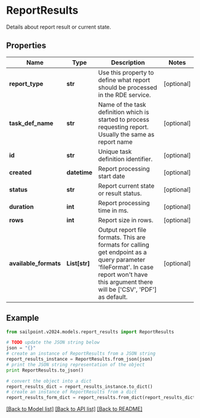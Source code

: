 # ReportResults

Details about report result or current state.

## Properties

Name | Type | Description | Notes
------------ | ------------- | ------------- | -------------
**report_type** | **str** | Use this property to define what report should be processed in the RDE service. | [optional] 
**task_def_name** | **str** | Name of the task definition which is started to process requesting report. Usually the same as report name | [optional] 
**id** | **str** | Unique task definition identifier. | [optional] 
**created** | **datetime** | Report processing start date | [optional] 
**status** | **str** | Report current state or result status. | [optional] 
**duration** | **int** | Report processing time in ms. | [optional] 
**rows** | **int** | Report size in rows. | [optional] 
**available_formats** | **List[str]** | Output report file formats. This are formats for calling get endpoint as a query parameter &#39;fileFormat&#39;.  In case report won&#39;t have this argument there will be [&#39;CSV&#39;, &#39;PDF&#39;] as default. | [optional] 

## Example

```python
from sailpoint.v2024.models.report_results import ReportResults

# TODO update the JSON string below
json = "{}"
# create an instance of ReportResults from a JSON string
report_results_instance = ReportResults.from_json(json)
# print the JSON string representation of the object
print ReportResults.to_json()

# convert the object into a dict
report_results_dict = report_results_instance.to_dict()
# create an instance of ReportResults from a dict
report_results_form_dict = report_results.from_dict(report_results_dict)
```
[[Back to Model list]](../README.md#documentation-for-models) [[Back to API list]](../README.md#documentation-for-api-endpoints) [[Back to README]](../README.md)



